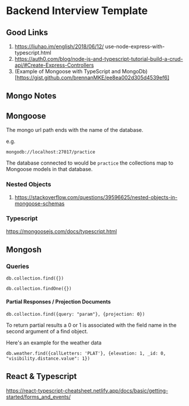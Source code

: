 # Backend Interview Template

## Good Links

1. https://liuhao.im/english/2018/06/12/
   use-node-express-with-typescript.html
2. https://auth0.com/blog/node-js-and-typescript-tutorial-build-a-crud-api/#Create-Express-Controllers
3. (Example of Mongoose with TypeScript and MongoDb)[https://gist.github.com/brennanMKE/ee8ea002d305d4539ef6]

## Mongo Notes

## Mongoose

The mongo url path ends with the name of the database.

e.g.

`mongodb://localhost:27017/practice`

The database connected to would be `practice` the collections map to Mongoose models in that database.

### Nested Objects

1. https://stackoverflow.com/questions/39596625/nested-objects-in-mongoose-schemas

### Typescript

https://mongoosejs.com/docs/typescript.html

## Mongosh

### Queries

`db.collection.find({})`

`db.collection.findOne({})`

#### Partial Responses / Projection Documents

`db.collection.find({query: "param"}, {projection: 0})`

To return partial results a 0 or 1 is associated with the field name in the second argument of a find object.

Here's an example for the weather data

`db.weather.find({callLetters: 'PLAT'}, {elevation: 1, _id: 0, "visibility.distance.value": 1})`

## React & Typescript

https://react-typescript-cheatsheet.netlify.app/docs/basic/getting-started/forms_and_events/

